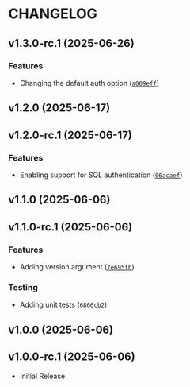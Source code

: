 # CHANGELOG

<!-- version list -->

## v1.3.0-rc.1 (2025-06-26)

### Features

- Changing the default auth option
  ([`a009eff`](https://github.com/gabrielrih/sqlpinger/commit/a009eff7c53a49a94c23503cfe79d2672df2068d))


## v1.2.0 (2025-06-17)


## v1.2.0-rc.1 (2025-06-17)

### Features

- Enabling support for SQL authentication
  ([`06acaef`](https://github.com/gabrielrih/sqlpinger/commit/06acaefd5169d2be07185f5522da64de6610e771))


## v1.1.0 (2025-06-06)


## v1.1.0-rc.1 (2025-06-06)

### Features

- Adding version argument
  ([`7e695fb`](https://github.com/gabrielrih/sqlpinger/commit/7e695fb4911a2f9c40ec9f8dcf01dc9253376457))

### Testing

- Adding unit tests
  ([`6866cb2`](https://github.com/gabrielrih/sqlpinger/commit/6866cb28bacad5decef629fe257b1d3dc85a81aa))


## v1.0.0 (2025-06-06)


## v1.0.0-rc.1 (2025-06-06)

- Initial Release
